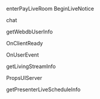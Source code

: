 enterPayLiveRoom  BeginLiveNotice

chat

getWebdbUserInfo

OnClientReady

OnUserEvent

getLivingStreamInfo













PropsUIServer

getPresenterLiveScheduleInfo